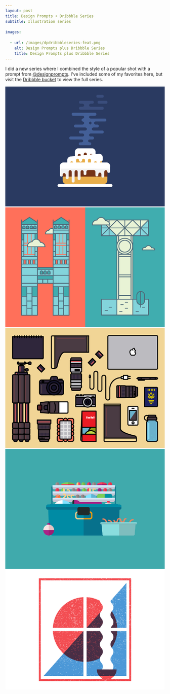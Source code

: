 ```yaml
---
layout: post
title: Design Prompts + Dribbble Series
subtitle: Illustration series

images:

  - url: /images/dpdribbbleseries-feat.png
    alt: Design Prompts plus Dribbble Series
    title: Design Prompts plus Dribbble Series
---
```


I did a new series where I combined the style of a popular shot with a prompt from [@designprompts](http://twitter.com/designprompts). I've included some of my favorites here, but visit the [Dribbble bucket](https://dribbble.com/mknepprath/buckets/257652-Design-Prompts-Series) to view the full series.

<a href="https://dribbble.com/shots/1879570-Hot-Sticky"><img class="aligncenter possst" src="/images/dpd-cinnamonroll.png" alt="cinnamon roll" /></a>
<a href="https://dribbble.com/shots/1884360-Hi"><img class="aligncenter possst" src="/images/dpd-hi.png" alt="hi" /></a>
<a href="https://dribbble.com/shots/1894482-Photography"><img class="aligncenter possst" src="/images/dpd-photography.png" alt="photography" /></a>
<a href="https://dribbble.com/shots/1897537-Fishing"><img class="aligncenter possst" src="/images/dpd-fishing.png" alt="fishing" /></a>
<a href="https://dribbble.com/shots/1898112-Soothing"><img class="aligncenter possst" src="/images/dpd-soothing.png" alt="soothing" /></a>
